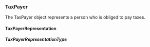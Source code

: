 ### TaxPayer

The TaxPayer object represents a person who is obliged to pay taxes.

#### TaxPayerRepresentation

##### TaxPayerRepresentationType
